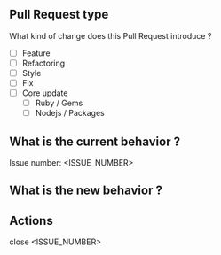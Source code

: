 ## Pull Request type
What kind of change does this Pull Request introduce ?
- [ ] Feature
- [ ] Refactoring
- [ ] Style
- [ ] Fix
- [ ] Core update
    - [ ] Ruby / Gems
    - [ ] Nodejs / Packages

## What is the current behavior ?
Issue number: <ISSUE_NUMBER>

## What is the new behavior ?

## Actions
close <ISSUE_NUMBER>
